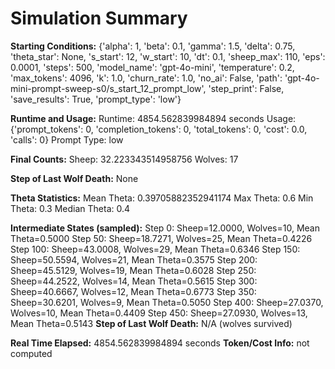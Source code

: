 # Simulation Summary

**Starting Conditions:**
{'alpha': 1, 'beta': 0.1, 'gamma': 1.5, 'delta': 0.75, 'theta_star': None, 's_start': 12, 'w_start': 10, 'dt': 0.1, 'sheep_max': 110, 'eps': 0.0001, 'steps': 500, 'model_name': 'gpt-4o-mini', 'temperature': 0.2, 'max_tokens': 4096, 'k': 1.0, 'churn_rate': 1.0, 'no_ai': False, 'path': 'gpt-4o-mini-prompt-sweep-s0/s_start_12_prompt_low', 'step_print': False, 'save_results': True, 'prompt_type': 'low'}

**Runtime and Usage:**
Runtime: 4854.562839984894 seconds
Usage: {'prompt_tokens': 0, 'completion_tokens': 0, 'total_tokens': 0, 'cost': 0.0, 'calls': 0}
Prompt Type: low

**Final Counts:**
Sheep: 32.223343514958756
Wolves: 17

**Step of Last Wolf Death:**
None

**Theta Statistics:**
Mean Theta: 0.39705882352941174
Max Theta: 0.6
Min Theta: 0.3
Median Theta: 0.4

**Intermediate States (sampled):**
Step 0: Sheep=12.0000, Wolves=10, Mean Theta=0.5000
Step 50: Sheep=18.7271, Wolves=25, Mean Theta=0.4226
Step 100: Sheep=43.0008, Wolves=29, Mean Theta=0.6346
Step 150: Sheep=50.5594, Wolves=21, Mean Theta=0.3575
Step 200: Sheep=45.5129, Wolves=19, Mean Theta=0.6028
Step 250: Sheep=44.2522, Wolves=14, Mean Theta=0.5615
Step 300: Sheep=40.6667, Wolves=12, Mean Theta=0.6773
Step 350: Sheep=30.6201, Wolves=9, Mean Theta=0.5050
Step 400: Sheep=27.0370, Wolves=10, Mean Theta=0.4409
Step 450: Sheep=27.0930, Wolves=13, Mean Theta=0.5143
**Step of Last Wolf Death:** N/A (wolves survived)

**Real Time Elapsed:** 4854.562839984894 seconds
**Token/Cost Info:** not computed